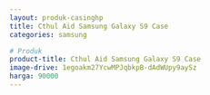 ```yaml
---
layout: produk-casinghp
title: Cthul Aid Samsung Galaxy S9 Case
categories: samsung

# Produk
product-title: Cthul Aid Samsung Galaxy S9 Case
image-drive: 1egoakm27YcwMPJqbkpB-dAdWUpy9aySz
harga: 90000
---
```

